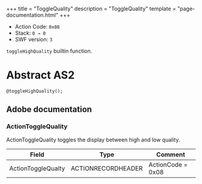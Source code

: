 +++
title = "ToggleQuality"
description = "ToggleQuality"
template = "page-documentation.html"
+++

- Action Code: `0x08`
- Stack: `0 → 0`
- SWF version: `3`

`toggleHighQuality` builtin function.

# Abstract AS2

```
@toggleHighQuality();
```

## Adobe documentation

### ActionToggleQuality

ActionToggleQuality toggles the display between high and low quality.

| Field              | Type               | Comment           |
|--------------------|--------------------|-------------------|
| ActionToggleQualty | ACTIONRECORDHEADER | ActionCode = 0x08 |
